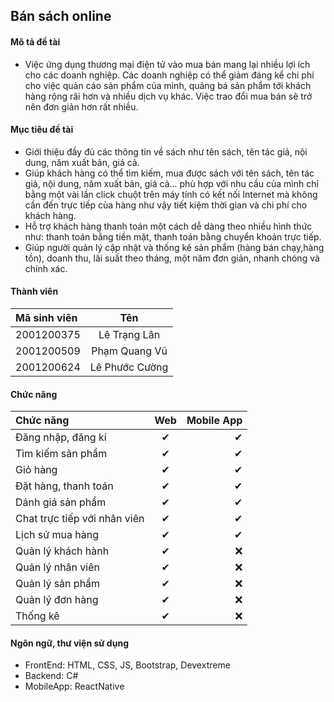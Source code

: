 ## Bán sách online

#### Mô tả đề tài
-  Việc ứng dụng thương mại điện tử vào mua bán mang lại nhiều lợi ích cho các doanh nghiệp. Các doanh nghiệp có thể giảm đáng kể chi phí cho việc quản cáo sản phẩm của mình, quảng bá sản phẩm tới khách hàng rộng rãi hơn và nhiều dịch vụ khác. Việc trao đổi mua bán sẽ trở nên đơn giản hơn rất nhiều.

#### Mục tiêu đề tài
-  Giới thiệu đầy đủ các thông tin về sách như tên sách, tên tác giả, nội dung, năm xuất bản, giá cả.
- Giúp khách hàng có thể tìm kiếm, mua được sách với tên sách, tên tác giả, nội dung, năm xuất bản, giá cả... phù hợp với nhu cầu của mình chỉ bằng một vài lần click chuột trên máy tính có kết nối Internet mà không cần đến trực tiếp của hàng như vậy tiết kiệm thời gian và chi phí cho khách hàng.
- Hỗ trợ khách hàng thanh toán một cách dễ dàng theo nhiều hình thức như: thanh toán bằng tiền mặt, thanh toán bằng chuyển khoản trực tiếp.
- Giúp người quản lý cập nhật và thống kê sản phẩm (hàng bán chạy,hàng tồn), doanh thu, lãi suất theo tháng, một năm đơn giản, nhanh chóng và chính xác.

#### Thành viên
| Mã sinh viên                    | Tên              |
| :---                            |   :----:         |
| 2001200375                      | Lê Trạng Lân     |
| 2001200509                      | Phạm Quang Vũ    |
| 2001200624                      | Lê Phước Cường   |

#### Chức năng
| Chức năng                       | Web      |  Mobile App  |
| :---                            |   :----: |          ---:|
| Đăng nhập, đăng kí              | ✔        |    ✔        |
| Tìm kiếm sản phẩm               | ✔        |    ✔        |
| Giỏ hàng                        | ✔        |    ✔        |
| Đặt hàng, thanh toán            | ✔        |    ✔        |
| Dánh giá sản phẩm               | ✔        |    ✔        |
| Chat trực tiếp với nhân viên    | ✔        |    ✔        |  
| Lịch sử mua hàng                | ✔        |    ✔        |  
| Quản lý khách hành              | ✔        |   ❌        |
| Quản lý nhân viên               | ✔        |   ❌        |
| Quản lý sản phẩm                | ✔        |   ❌        |
| Quản lý đơn hàng                | ✔        |   ❌        |
| Thống kê                        | ✔        |   ❌        |

#### Ngôn ngữ, thư viện sử dụng
- FrontEnd: HTML, CSS, JS, Bootstrap, Devextreme
- Backend: C#
- MobileApp: ReactNative
